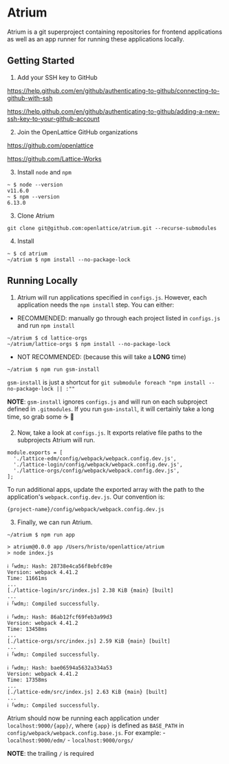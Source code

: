 # Atrium

Atrium is a git superproject containing repositories for frontend applications as well as an app runner for running these applications locally.

## Getting Started

1. Add your SSH key to GitHub

  https://help.github.com/en/github/authenticating-to-github/connecting-to-github-with-ssh

  https://help.github.com/en/github/authenticating-to-github/adding-a-new-ssh-key-to-your-github-account

2. Join the OpenLattice GitHub organizations

  https://github.com/openlattice

  https://github.com/Lattice-Works

3. Install `node` and `npm`

  ```
  ~ $ node --version
  v11.6.0
  ~ $ npm --version
  6.13.0
  ```

3. Clone Atrium

  ```
  git clone git@github.com:openlattice/atrium.git --recurse-submodules
  ```

4. Install

  ```
  ~ $ cd atrium
  ~/atrium $ npm install --no-package-lock
  ```

## Running Locally

1. Atrium will run applications specified in `configs.js`. However, each application needs the `npm install` step. You can either:
  - RECOMMENDED: manually go through each project listed in `configs.js` and run `npm install`
  
  ```
  ~/atrium $ cd lattice-orgs
  ~/atrium/lattice-orgs $ npm install --no-package-lock
  ```
  
  - NOT RECOMMENDED: (because this will take a **LONG** time)

  ```
  ~/atrium $ npm run gsm-install
  ```
  `gsm-install` is just a shortcut for `git submodule foreach "npm install --no-package-lock || :""`

  **NOTE**: `gsm-install` ignores `configs.js` and will run on each subproject defined in `.gitmodules`. If you run `gsm-install`, it will certainly take a long time, so grab some :coffee: :doughnut:

2. Now, take a look at `configs.js`. It exports relative file paths to the subprojects Atrium will run.

  ```
  module.exports = [
    './lattice-edm/config/webpack/webpack.config.dev.js',
    './lattice-login/config/webpack/webpack.config.dev.js',
    './lattice-orgs/config/webpack/webpack.config.dev.js',
  ];
  ```

  To run additional apps, update the exported array with the path to the application's `webpack.config.dev.js`. Our convention is:

  `{project-name}/config/webpack/webpack.config.dev.js`

3. Finally, we can run Atrium.

  ```
  ~/atrium $ npm run app

  > atrium@0.0.0 app /Users/hristo/openlattice/atrium
  > node index.js

  ℹ ｢wdm｣: Hash: 28738e4ca56f8ebfc89e
  Version: webpack 4.41.2
  Time: 11661ms
  ...
  [./lattice-login/src/index.js] 2.38 KiB {main} [built]
  ...
  ℹ ｢wdm｣: Compiled successfully.

  ℹ ｢wdm｣: Hash: 86ab12fcf69feb3a99d3
  Version: webpack 4.41.2
  Time: 13458ms
  ...
  [./lattice-orgs/src/index.js] 2.59 KiB {main} [built]
  ...
  ℹ ｢wdm｣: Compiled successfully.

  ℹ ｢wdm｣: Hash: bae06594a5632a334a53
  Version: webpack 4.41.2
  Time: 17358ms
  ...
  [./lattice-edm/src/index.js] 2.63 KiB {main} [built]
  ...
  ℹ ｢wdm｣: Compiled successfully.
  ```

  Atrium should now be running each application under `localhost:9000/{app}/`, where `{app}` is defined as `BASE_PATH` in `config/webpack/webpack.config.base.js`. For example:
    - `localhost:9000/edm/`
    - `localhost:9000/orgs/`

  **NOTE**: the trailing `/` is required
